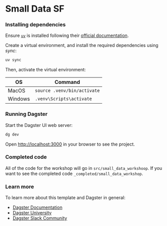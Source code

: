 # Small Data SF

### Installing dependencies

Ensure [`uv`](https://docs.astral.sh/uv/) is installed following their [official documentation](https://docs.astral.sh/uv/getting-started/installation/).

Create a virtual environment, and install the required dependencies using _sync_:

```bash
uv sync
```

Then, activate the virtual environment:

| OS | Command |
| --- | --- |
| MacOS | ```source .venv/bin/activate``` |
| Windows | ```.venv\Scripts\activate``` |

### Running Dagster

Start the Dagster UI web server:

```bash
dg dev
```

Open [http://localhost:3000](http://localhost:3000) in your browser to see the project.

### Completed code

All of the code for the workshop will go in `src/small_data_workshoop`. If you want to see the completed code `_completed/small_data_workshop`.

### Learn more

To learn more about this template and Dagster in general:

- [Dagster Documentation](https://docs.dagster.io/)
- [Dagster University](https://courses.dagster.io/)
- [Dagster Slack Community](https://dagster.io/slack)

